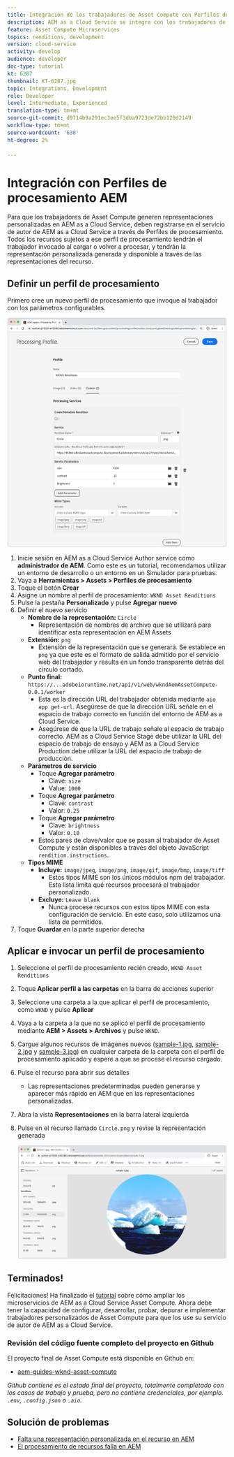 ```yaml
---
title: Integración de los trabajadores de Asset Compute con Perfiles de procesamiento de AEM
description: AEM as a Cloud Service se integra con los trabajadores de Asset Compute implementados en Adobe I/O Runtime mediante Perfiles de procesamiento de AEM Assets. Los perfiles de procesamiento se configuran en el servicio Autor para procesar recursos específicos mediante trabajadores personalizados y almacenar los archivos generados por los trabajadores como representaciones de recursos.
feature: Asset Compute Microservices
topics: renditions, development
version: cloud-service
activity: develop
audience: developer
doc-type: tutorial
kt: 6287
thumbnail: KT-6287.jpg
topic: Integrations, Development
role: Developer
level: Intermediate, Experienced
translation-type: tm+mt
source-git-commit: d9714b9a291ec3ee5f3dba9723de72bb120d2149
workflow-type: tm+mt
source-wordcount: '638'
ht-degree: 2%

---
```



# Integración con Perfiles de procesamiento AEM

Para que los trabajadores de Asset Compute generen representaciones personalizadas en AEM as a Cloud Service, deben registrarse en el servicio de autor de AEM as a Cloud Service a través de Perfiles de procesamiento. Todos los recursos sujetos a ese perfil de procesamiento tendrán el trabajador invocado al cargar o volver a procesar, y tendrán la representación personalizada generada y disponible a través de las representaciones del recurso.

## Definir un perfil de procesamiento

Primero cree un nuevo perfil de procesamiento que invoque al trabajador con los parámetros configurables.

![Perfil de procesamiento](./assets/processing-profiles/new-processing-profile.png)

1. Inicie sesión en AEM as a Cloud Service Author service como __administrador de AEM__. Como este es un tutorial, recomendamos utilizar un entorno de desarrollo o un entorno en un Simulador para pruebas.
1. Vaya a __Herramientas > Assets > Perfiles de procesamiento__
1. Toque el botón __Crear__
1. Asigne un nombre al perfil de procesamiento: `WKND Asset Renditions`
1. Pulse la pestaña __Personalizado__ y pulse __Agregar nuevo__
1. Definir el nuevo servicio
   + __Nombre de la representación:__ `Circle`
      + Representación de nombres de archivo que se utilizará para identificar esta representación en AEM Assets
   + __Extensión:__ `png`
      + Extensión de la representación que se generará. Se establece en `png` ya que este es el formato de salida admitido por el servicio web del trabajador y resulta en un fondo transparente detrás del círculo cortado.
   + __Punto final:__ `https://...adobeioruntime.net/api/v1/web/wkndAemAssetCompute-0.0.1/worker`
      + Esta es la dirección URL del trabajador obtenida mediante `aio app get-url`. Asegúrese de que la dirección URL señale en el espacio de trabajo correcto en función del entorno de AEM as a Cloud Service.
      + Asegúrese de que la URL de trabajo señale al espacio de trabajo correcto. AEM as a Cloud Service Stage debe utilizar la URL del espacio de trabajo de ensayo y AEM as a Cloud Service Production debe utilizar la URL del espacio de trabajo de producción.
   + __Parámetros de servicio__
      + Toque __Agregar parámetro__
         + Clave: `size`
         + Value: `1000`
      + Toque __Agregar parámetro__
         + Clave: `contrast`
         + Valor: `0.25`
      + Toque __Agregar parámetro__
         + Clave: `brightness`
         + Valor: `0.10`
      + Estos pares de clave/valor que se pasan al trabajador de Asset Compute y están disponibles a través del objeto JavaScript `rendition.instructions`.
   + __Tipos MIME__
      + __Incluye:__ `image/jpeg`,  `image/png`,  `image/gif`,  `image/bmp`,  `image/tiff`
         + Estos tipos MIME son los únicos módulos npm del trabajador. Esta lista limita qué recursos procesará el trabajador personalizado.
      + __Excluye:__ `Leave blank`
         + Nunca procese recursos con estos tipos MIME con esta configuración de servicio. En este caso, solo utilizamos una lista de permitidos.
1. Toque __Guardar__ en la parte superior derecha

## Aplicar e invocar un perfil de procesamiento

1. Seleccione el perfil de procesamiento recién creado, `WKND Asset Renditions`
1. Toque __Aplicar perfil a las carpetas__ en la barra de acciones superior
1. Seleccione una carpeta a la que aplicar el perfil de procesamiento, como `WKND` y pulse __Aplicar__
1. Vaya a la carpeta a la que no se aplicó el perfil de procesamiento mediante __AEM > Assets > Archivos__ y pulse `WKND`.
1. Cargue algunos recursos de imágenes nuevos ([sample-1.jpg](../assets/samples/sample-1.jpg), [sample-2.jpg](../assets/samples/sample-2.jpg) y [sample-3.jpg](../assets/samples/sample-3.jpg)) en cualquier carpeta de la carpeta con el perfil de procesamiento aplicado y espere a que se procese el recurso cargado.
1. Pulse el recurso para abrir sus detalles
   + Las representaciones predeterminadas pueden generarse y aparecer más rápido en AEM que en las representaciones personalizadas.
1. Abra la vista __Representaciones__ en la barra lateral izquierda
1. Pulse en el recurso llamado `Circle.png` y revise la representación generada

   ![Representación generada](./assets/processing-profiles/rendition.png)

## Terminados!

Felicitaciones! Ha finalizado el [tutorial](../overview.md) sobre cómo ampliar los microservicios de AEM as a Cloud Service Asset Compute. Ahora debe tener la capacidad de configurar, desarrollar, probar, depurar e implementar trabajadores personalizados de Asset Compute para que los use su servicio de autor de AEM as a Cloud Service.

### Revisión del código fuente completo del proyecto en Github

El proyecto final de Asset Compute está disponible en Github en:

+ [aem-guides-wknd-asset-compute](https://github.com/adobe/aem-guides-wknd-asset-compute)

_Github contiene es el estado final del proyecto, totalmente completado con los casos de trabajo y prueba, pero no contiene credenciales, por ejemplo. `.env`,  `.config.json` o  `.aio`._

## Solución de problemas

+ [Falta una representación personalizada en el recurso en AEM](../troubleshooting.md#custom-rendition-missing-from-asset)
+ [El procesamiento de recursos falla en AEM](../troubleshooting.md#asset-processing-fails)
